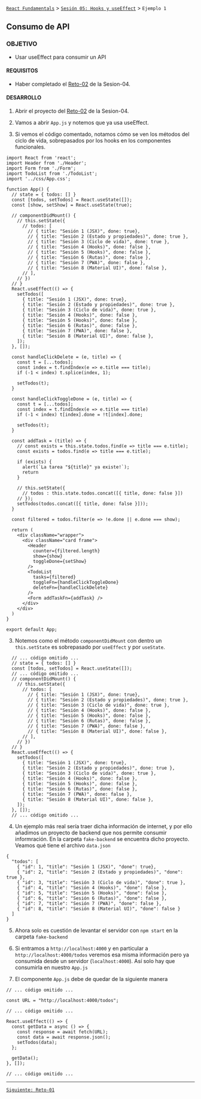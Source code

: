 [`React Fundamentals`](../../README.md) > [`Sesión 05: Hooks y useEffect`](../Readme.md) > `Ejemplo 1`

## Consumo de API

### OBJETIVO
- Usar useEffect para consumir un API

#### REQUISITOS
- Haber completado el [Reto-02](../../Sesion-04/Reto-02) de la Sesion-04.

#### DESARROLLO

1. Abrir el proyecto del [Reto-02](../../Sesion-04/Reto-02) de la Sesion-04.

2. Vamos a abrir `App.js` y notemos que ya usa useEffect.

3. Si vemos el código comentado, notamos cómo se ven los métodos del ciclo de vida, sobrepasados por los hooks en los componentes funcionales.
```
import React from 'react';
import Header from './Header';
import Form from './Form';
import TodoList from './TodoList';
import '../css/App.css';

function App() {
  // state = { todos: [] }
  const [todos, setTodos] = React.useState([]);
  const [show, setShow] = React.useState(true);

  // componentDidMount() {
    // this.setState({
      // todos: [
        // { title: "Sesión 1 (JSX)", done: true},
        // { title: "Sesión 2 (Estado y propiedades)", done: true },
        // { title: "Sesión 3 (Ciclo de vida)", done: true },
        // { title: "Sesión 4 (Hooks)", done: false },
        // { title: "Sesión 5 (Hooks)", done: false },
        // { title: "Sesión 6 (Rutas)", done: false },
        // { title: "Sesión 7 (PWA)", done: false },
        // { title: "Sesión 8 (Material UI)", done: false },
      // ],
    // })
  // }
  React.useEffect(() => {
    setTodos([
      { title: "Sesión 1 (JSX)", done: true},
      { title: "Sesión 2 (Estado y propiedades)", done: true },
      { title: "Sesión 3 (Ciclo de vida)", done: true },
      { title: "Sesión 4 (Hooks)", done: false },
      { title: "Sesión 5 (Hooks)", done: false },
      { title: "Sesión 6 (Rutas)", done: false },
      { title: "Sesión 7 (PWA)", done: false },
      { title: "Sesión 8 (Material UI)", done: false },
    ]);
  }, []);

  const handleClickDelete = (e, title) => {
    const t = [...todos];
    const index = t.findIndex(e => e.title === title);
    if (-1 < index) t.splice(index, 1);

    setTodos(t);
  }

  const handleClickToggleDone = (e, title) => {
    const t = [...todos];
    const index = t.findIndex(e => e.title === title)
    if (-1 < index) t[index].done = !t[index].done;

    setTodos(t);
  }

  const addTask = (title) => {
    // const exists = this.state.todos.find(e => title === e.title);
    const exists = todos.find(e => title === e.title);

    if (exists) {
      alert(`La tarea "${title}" ya existe!`);
      return
    }

    // this.setState({
      // todos : this.state.todos.concat([{ title, done: false }])
    // });
    setTodos(todos.concat([{ title, done: false }]));
  }

  const filtered = todos.filter(e => !e.done || e.done === show);

  return (
    <div className="wrapper">
      <div className="card frame">
        <Header
          counter={filtered.length}
          show={show}
          toggleDone={setShow}
        />
        <TodoList 
          tasks={filtered}
          toggleFn={handleClickToggleDone}
          deleteFn={handleClickDelete}
        />
        <Form addTaskFn={addTask} />
      </div>
    </div>
  )
}

export default App;
``` 

3. Notemos como el método `componentDidMount` con dentro un `this.setState` es sobrepasado por `useEffect` y por `useState`.
```
  // ... código omitido ...
  // state = { todos: [] }
  const [todos, setTodos] = React.useState([]);
  // ... código omitido ...
  // componentDidMount() {
    // this.setState({
      // todos: [
        // { title: "Sesión 1 (JSX)", done: true},
        // { title: "Sesión 2 (Estado y propiedades)", done: true },
        // { title: "Sesión 3 (Ciclo de vida)", done: true },
        // { title: "Sesión 4 (Hooks)", done: false },
        // { title: "Sesión 5 (Hooks)", done: false },
        // { title: "Sesión 6 (Rutas)", done: false },
        // { title: "Sesión 7 (PWA)", done: false },
        // { title: "Sesión 8 (Material UI)", done: false },
      // ],
    // })
  // }
  React.useEffect(() => {
    setTodos([
      { title: "Sesión 1 (JSX)", done: true},
      { title: "Sesión 2 (Estado y propiedades)", done: true },
      { title: "Sesión 3 (Ciclo de vida)", done: true },
      { title: "Sesión 4 (Hooks)", done: false },
      { title: "Sesión 5 (Hooks)", done: false },
      { title: "Sesión 6 (Rutas)", done: false },
      { title: "Sesión 7 (PWA)", done: false },
      { title: "Sesión 8 (Material UI)", done: false },
    ]);
  }, []);
  // ... código omitido ...
```

4. Un ejemplo más real sería traer dicha información de internet, y por ello añadimos un proyecto de backend que nos permite consumir informración. En la carpeta `fake-backend` se encuentra dicho proyecto. Veamos qué tiene el archivo `data.json`
```
{
  "todos": [
    { "id": 1, "title": "Sesión 1 (JSX)", "done": true},
    { "id": 2, "title": "Sesión 2 (Estado y propiedades)", "done": true },
    { "id": 3, "title": "Sesión 3 (Ciclo de vida)", "done": true },
    { "id": 4, "title": "Sesión 4 (Hooks)", "done": false },
    { "id": 5, "title": "Sesión 5 (Hooks)", "done": false },
    { "id": 6, "title": "Sesión 6 (Rutas)", "done": false },
    { "id": 7, "title": "Sesión 7 (PWA)", "done": false },
    { "id": 8, "title": "Sesión 8 (Material UI)", "done": false }
  ]
}

```

5. Ahora solo es cuestión de levantar el servidor con `npm start` en la carpeta `fake-backend`

6. Si entramos a `http://localhost:4000` y en particular a `http://localhost:4000/todos` veremos esa misma información pero ya consumida desde un servidor (`localhost:4000`). Así solo hay que consumirla en nuestro `App.js`

7. El componente `App.js` debe de quedar de la siguiente manera
```
// ... código omitido ...

const URL = "http://localhost:4000/todos";

// ... código omitido ...

React.useEffect(() => {
  const getData = async () => {
    const response = await fetch(URL);
    const data = await response.json();
    setTodos(data);
  };

  getData();
}, []);

// ... código omitido ...
```

-------

[`Siguiente: Reto-01`](../Reto-01)
